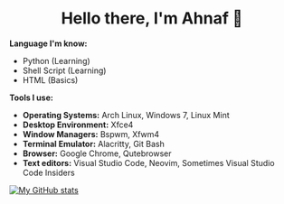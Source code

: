 <h1 align='center'>Hello there, I'm Ahnaf 👋</h1>

**Language I'm know:**
 - Python (Learning)
 - Shell Script (Learning)
 - HTML (Basics)

**Tools I use:** 
 - **Operating Systems:** Arch Linux, Windows 7, Linux Mint
 - **Desktop Environment:** Xfce4
 - **Window Managers:** Bspwm, Xfwm4
 - **Terminal Emulator:** Alacritty, Git Bash
 - **Browser:** Google Chrome, Qutebrowser
 - **Text editors:** Visual Studio Code, Neovim, Sometimes Visual Studio Code Insiders

[![My GitHub stats](https://github-readme-stats.vercel.app/api?username=ahnafalnafis&show_icons=true&theme=gruvbox)](https://github.com/anuraghazra/github-readme-stats)
